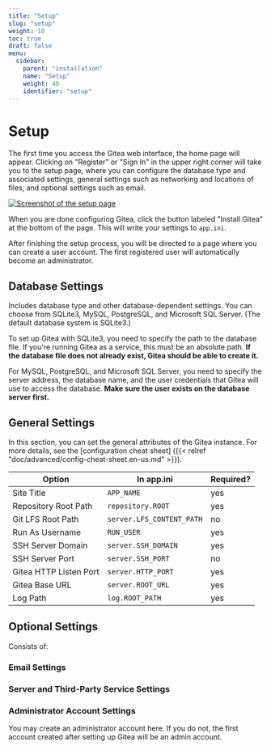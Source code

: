 ```yaml
---
title: "Setup"
slug: "setup"
weight: 10
toc: true
draft: false
menu:
  sidebar:
    parent: "installation"
    name: "Setup"
    weight: 40
    identifier: "setup"
---
```


# Setup

The first time you access the Gitea web interface, the home page will appear. 
Clicking on "Register" or "Sign In" in the upper right corner will take you to 
the setup page, where you can configure the database type and associated 
settings, general settings such as networking and locations of files, and 
optional settings such as email.

[![Screenshot of the setup page](/images/gitea-setup-page-1.png)](/images/gitea-setup-page-1.png)

When you are done configuring Gitea, click the button labeled "Install Gitea" at
the bottom of the page. This will write your settings to `app.ini`.

After finishing the setup process, you will be directed to a page where you can 
create a user account. The first registered user will automatically become an 
administrator.


## Database Settings

Includes database type and other database-dependent settings. You can choose 
from SQLite3, MySQL, PostgreSQL, and Microsoft SQL Server. (The default database 
system is SQLite3.)

To set up Gitea with SQLite3, you need to specify the path to the database 
file. If you're running Gitea as a service, this must be an absolute path.
**If the database file does not already exist, Gitea should be able to create it.**

For MySQL, PostgreSQL, and Microsoft SQL Server, you need to specify the 
server address, the database name, and the user credentials that Gitea will use 
to access the database. **Make sure the user exists on the database server first.**

## General Settings

In this section, you can set the general attributes of the Gitea instance. For 
more details, see the [configuration cheat sheet]
({{< relref "doc/advanced/config-cheat-sheet.en-us.md" >}}).

| Option                 | In app.ini                  | Required? |
| ---------------------- | --------------------------- | --------- |
| Site Title             | `APP_NAME`                  | yes       |
| Repository Root Path   | `repository.ROOT`           | yes       |
| Git LFS Root Path      | `server.LFS_CONTENT_PATH`   | no        |
| Run As Username        | `RUN_USER`                  | yes       |
| SSH Server Domain      | `server.SSH_DOMAIN`         | yes       |
| SSH Server Port        | `server.SSH_PORT`           | no        |
| Gitea HTTP Listen Port | `server.HTTP_PORT`          | yes       |
| Gitea Base URL         | `server.ROOT_URL`           | yes       |
| Log Path               | `log.ROOT_PATH`             | yes       |

## Optional Settings

Consists of:

### Email Settings

<!-- TODO expand -->

### Server and Third-Party Service Settings

<!-- TODO expand -->

### Administrator Account Settings

You may create an administrator account here. If you do not, the first account 
created after setting up Gitea will be an admin account.
